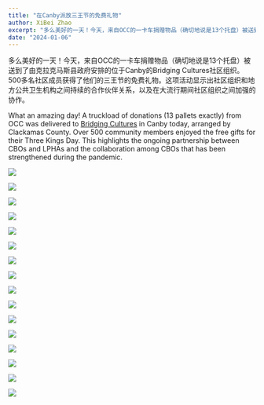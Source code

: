 ```yaml
---
title: "在Canby派放三王节的免费礼物"
author: XiBei Zhao
excerpt: "多么美好的一天！今天，来自OCC的一卡车捐赠物品（确切地说是13个托盘）被送到了由克拉克马斯县政府安排的位于Canby的Bridging Cultures社区组织。500多名社区成员获得了他们的三王节的免费礼物。这项活动显示出社区组织和地方公共卫生机构之间持续的合作伙伴关系，以及在大流行期间社区组织之间加强的协作。"
date: "2024-01-06"
---
```


多么美好的一天！今天，来自OCC的一卡车捐赠物品（确切地说是13个托盘）被送到了由克拉克马斯县政府安排的位于Canby的Bridging Cultures社区组织。500多名社区成员获得了他们的三王节的免费礼物。这项活动显示出社区组织和地方公共卫生机构之间持续的合作伙伴关系，以及在大流行期间社区组织之间加强的协作。

What an amazing day! A truckload of donations (13 pallets exactly) from OCC was delivered to [Bridging Cultures](https://www.bridgingculturescanby.org/) in Canby today, arranged by Clackamas County. Over 500 community members enjoyed the free gifts for their Three Kings Day. This highlights the ongoing partnership between CBOs and LPHAs and the collaboration among CBOs that has been strengthened during the pandemic.

![](https://res.cloudinary.com/dhngj18do/image/upload/f_auto,q_auto/v1/images/415496067_359854236679665_8452391965425894338_n)

![](https://res.cloudinary.com/dhngj18do/image/upload/f_auto,q_auto/v1/images/417770950_359854373346318_3482403580396843133_n)

![](https://res.cloudinary.com/dhngj18do/image/upload/f_auto,q_auto/v1/images/417457955_359854596679629_3040333606049779715_n)

![](https://res.cloudinary.com/dhngj18do/image/upload/f_auto,q_auto/v1/images/415500644_359854333346322_4847025435083203950_n)

![](https://res.cloudinary.com/dhngj18do/image/upload/f_auto,q_auto/v1/images/417106514_359854733346282_5840379773764128989_n)

![](https://res.cloudinary.com/dhngj18do/image/upload/f_auto,q_auto/v1/images/417774153_359854266679662_6870740962094587068_n)

![](https://res.cloudinary.com/dhngj18do/image/upload/f_auto,q_auto/v1/images/417557215_359854226679666_761642592675017772_n)

![](https://res.cloudinary.com/dhngj18do/image/upload/f_auto,q_auto/v1/images/416899180_359854343346321_3465593524143673191_n)

![](https://res.cloudinary.com/dhngj18do/image/upload/f_auto,q_auto/v1/images/417482235_359854480012974_8914236977580177599_n)

![](https://res.cloudinary.com/dhngj18do/image/upload/f_auto,q_auto/v1/images/417113215_359854506679638_1746302658548705372_n)

![](https://res.cloudinary.com/dhngj18do/image/upload/f_auto,q_auto/v1/images/417556748_359854823346273_9030245636277974460_n)

![](https://res.cloudinary.com/dhngj18do/image/upload/f_auto,q_auto/v1/images/417446712_359854793346276_1070873945522970815_n)

![](https://res.cloudinary.com/dhngj18do/image/upload/f_auto,q_auto/v1/images/417118004_359855036679585_2302376282844300615_n)

![](https://res.cloudinary.com/dhngj18do/image/upload/f_auto,q_auto/v1/images/416254599_360120656653023_1439686203339136451_n)

![](https://res.cloudinary.com/dhngj18do/image/upload/f_auto,q_auto/v1/images/417566619_359854996679589_9067690676759854252_n)

![](https://res.cloudinary.com/dhngj18do/image/upload/f_auto,q_auto/v1/images/415504239_359861993345556_5961051916866450808_n)

